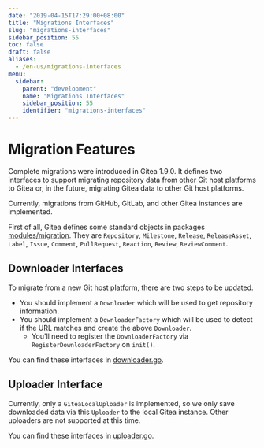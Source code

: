 ```yaml
---
date: "2019-04-15T17:29:00+08:00"
title: "Migrations Interfaces"
slug: "migrations-interfaces"
sidebar_position: 55
toc: false
draft: false
aliases:
  - /en-us/migrations-interfaces
menu:
  sidebar:
    parent: "development"
    name: "Migrations Interfaces"
    sidebar_position: 55
    identifier: "migrations-interfaces"
---
```


# Migration Features

Complete migrations were introduced in Gitea 1.9.0. It defines two interfaces to support migrating
repository data from other Git host platforms to Gitea or, in the future, migrating Gitea data to other Git host platforms.

Currently, migrations from GitHub, GitLab, and other Gitea instances are implemented.

First of all, Gitea defines some standard objects in packages [modules/migration](https://github.com/go-gitea/gitea/tree/main/modules/migration).
They are `Repository`, `Milestone`, `Release`, `ReleaseAsset`, `Label`, `Issue`, `Comment`, `PullRequest`, `Reaction`, `Review`, `ReviewComment`.

## Downloader Interfaces

To migrate from a new Git host platform, there are two steps to be updated.

- You should implement a `Downloader` which will be used to get repository information.
- You should implement a `DownloaderFactory` which will be used to detect if the URL matches and create the above `Downloader`.
  - You'll need to register the `DownloaderFactory` via `RegisterDownloaderFactory` on `init()`.

You can find these interfaces in [downloader.go](https://github.com/go-gitea/gitea/blob/main/modules/migration/downloader.go).

## Uploader Interface

Currently, only a `GiteaLocalUploader` is implemented, so we only save downloaded
data via this `Uploader` to the local Gitea instance. Other uploaders are not supported at this time.

You can find these interfaces in [uploader.go](https://github.com/go-gitea/gitea/blob/main/modules/migration/uploader.go).
